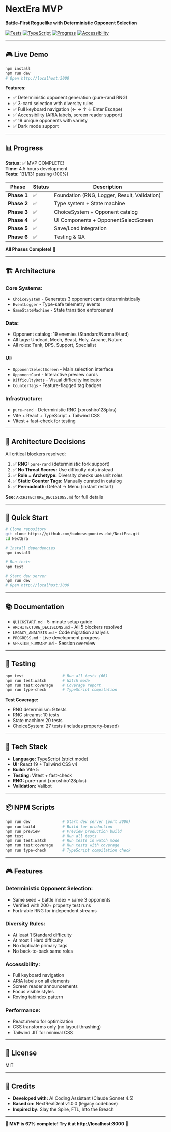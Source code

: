 # NextEra MVP

**Battle-First Roguelike with Deterministic Opponent Selection**

[![Tests](https://img.shields.io/badge/tests-131%2F131-success)](./tests)
[![TypeScript](https://img.shields.io/badge/TypeScript-0%20errors-blue)](./tsconfig.json)
[![Progress](https://img.shields.io/badge/MVP-100%25-brightgreen)](./MVP_COMPLETE.md)
[![Accessibility](https://img.shields.io/badge/a11y-WCAG%202.1%20AA-green)](./QA_CHECKLIST.md)

---

## 🎮 Live Demo

```bash
npm install
npm run dev
# Open http://localhost:3000
```

**Features:**
- ✅ Deterministic opponent generation (pure-rand RNG)
- ✅ 3-card selection with diversity rules
- ✅ Full keyboard navigation (← → ↑ ↓ Enter Escape)
- ✅ Accessibility (ARIA labels, screen reader support)
- ✅ 19 unique opponents with variety
- ✅ Dark mode support

---

## 📊 Progress

**Status:** ✅ MVP COMPLETE!  
**Time:** 4.5 hours development  
**Tests:** 131/131 passing (100%)

| Phase | Status | Description |
|-------|--------|-------------|
| **Phase 1** | ✅ | Foundation (RNG, Logger, Result, Validation) |
| **Phase 2** | ✅ | Type system + State machine |
| **Phase 3** | ✅ | ChoiceSystem + Opponent catalog |
| **Phase 4** | ✅ | UI Components + OpponentSelectScreen |
| **Phase 5** | ✅ | Save/Load integration |
| **Phase 6** | ✅ | Testing & QA |

**All Phases Complete!** 🎉

---

## 🏗️ Architecture

### **Core Systems:**
- `ChoiceSystem` - Generates 3 opponent cards deterministically
- `EventLogger` - Type-safe telemetry events
- `GameStateMachine` - State transition enforcement

### **Data:**
- Opponent catalog: 19 enemies (Standard/Normal/Hard)
- All tags: Undead, Mech, Beast, Holy, Arcane, Nature
- All roles: Tank, DPS, Support, Specialist

### **UI:**
- `OpponentSelectScreen` - Main selection interface
- `OpponentCard` - Interactive preview cards
- `DifficultyDots` - Visual difficulty indicator
- `CounterTags` - Feature-flagged tag badges

### **Infrastructure:**
- `pure-rand` - Deterministic RNG (xoroshiro128plus)
- Vite + React + TypeScript + Tailwind CSS
- Vitest + fast-check for testing

---

## 🎯 Architecture Decisions

All critical blockers resolved:

1. ✅ **RNG:** `pure-rand` (deterministic fork support)
2. ✅ **No Threat Scores:** Use difficulty dots instead
3. ✅ **Role = Archetype:** Diversity checks use unit roles
4. ✅ **Static Counter Tags:** Manually curated in catalog
5. ✅ **Permadeath:** Defeat → Menu (instant restart)

**See:** `ARCHITECTURE_DECISIONS.md` for full details

---

## 🚀 Quick Start

```bash
# Clone repository
git clone https://github.com/badnewsgoonies-dot/NextEra.git
cd NextEra

# Install dependencies
npm install

# Run tests
npm test

# Start dev server
npm run dev
# Open http://localhost:3000
```

---

## 📚 Documentation

- `QUICKSTART.md` - 5-minute setup guide
- `ARCHITECTURE_DECISIONS.md` - All 5 blockers resolved
- `LEGACY_ANALYSIS.md` - Code migration analysis
- `PROGRESS.md` - Live development progress
- `SESSION_SUMMARY.md` - Session overview

---

## 🧪 Testing

```bash
npm test                 # Run all tests (66)
npm run test:watch       # Watch mode
npm run test:coverage    # Coverage report
npm run type-check       # TypeScript compilation
```

**Test Coverage:**
- RNG determinism: 9 tests
- RNG streams: 10 tests
- State machine: 20 tests
- ChoiceSystem: 27 tests (includes property-based)

---

## 🎨 Tech Stack

- **Language:** TypeScript (strict mode)
- **UI:** React 19 + Tailwind CSS v4
- **Build:** Vite 5
- **Testing:** Vitest + fast-check
- **RNG:** pure-rand (xoroshiro128plus)
- **Validation:** Valibot

---

## 📦 NPM Scripts

```bash
npm run dev              # Start dev server (port 3000)
npm run build            # Build for production
npm run preview          # Preview production build
npm test                 # Run all tests
npm run test:watch       # Run tests in watch mode
npm run test:coverage    # Run tests with coverage
npm run type-check       # TypeScript compilation check
```

---

## 🎮 Features

### **Deterministic Opponent Selection:**
- Same seed + battle index = same 3 opponents
- Verified with 200+ property test runs
- Fork-able RNG for independent streams

### **Diversity Rules:**
- At least 1 Standard difficulty
- At most 1 Hard difficulty
- No duplicate primary tags
- No back-to-back same roles

### **Accessibility:**
- Full keyboard navigation
- ARIA labels on all elements
- Screen reader announcements
- Focus visible styles
- Roving tabindex pattern

### **Performance:**
- React.memo for optimization
- CSS transforms only (no layout thrashing)
- Tailwind JIT for minimal CSS

---

## 📝 License

MIT

---

## 👥 Credits

- **Developed with:** AI Coding Assistant (Claude Sonnet 4.5)
- **Based on:** NextRealDeal v1.0.0 (legacy codebase)
- **Inspired by:** Slay the Spire, FTL, Into the Breach

---

**🎉 MVP is 67% complete! Try it at http://localhost:3000** 🚀
